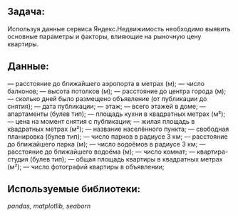## Задача:
Используя данные сервиса Яндекс.Недвижимость необходимо выявить основные параметры и факторы, влияющие на рыночную цену квартиры.
## Данные:
— расстояние до ближайшего аэропорта в метрах (м);
— число балконов;
— высота потолков (м);
— расстояние до центра города (м);
— сколько дней было размещено объявление (от публикации до снятия);
— дата публикации;
— этаж;
— всего этажей в доме;
— апартаменты (булев тип);
— площадь кухни в квадратных метрах (м²);
— цена на момент снятия с публикации;
— жилая площадь в квадратных метрах (м²);
— название населённого пункта;
— свободная планировка (булев тип);
— число парков в радиусе 3 км;
— расстояние до ближайшего парка (м);
— число водоёмов в радиусе 3 км;
— расстояние до ближайшего водоёма (м);
— число комнат;
— квартира-студия (булев тип);
— общая площадь квартиры в квадратных метрах (м²);
— число фотографий квартиры в объявлении;
## Используемые библиотеки:
*pandas, matplotlib, seaborn*
